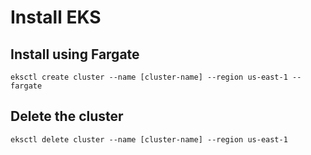 # Install EKS

## Install using Fargate

```
eksctl create cluster --name [cluster-name] --region us-east-1 --fargate
```

## Delete the cluster

```
eksctl delete cluster --name [cluster-name] --region us-east-1
```
